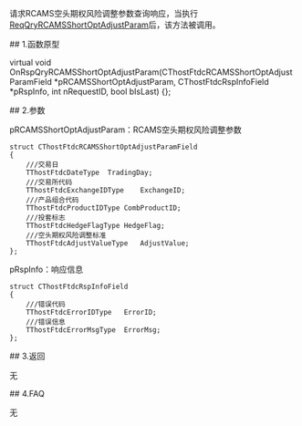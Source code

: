 <p>请求RCAMS空头期权风险调整参数查询响应，当执行<a href="../../CTHOSTFTDCTRADERSPI/REQQRYRCAMSSHORTOPTADJUSTPARAM/">ReqQryRCAMSShortOptAdjustParam</a>后，该方法被调用。</p>
<span class="anchor" id="12e27b24-460f-4fec-9691-26085bc0fa5a"></span>
## 1.函数原型
<p>virtual void OnRspQryRCAMSShortOptAdjustParam(CThostFtdcRCAMSShortOptAdjustParamField *pRCAMSShortOptAdjustParam, CThostFtdcRspInfoField *pRspInfo, int nRequestID, bool bIsLast) {};</p>
<span class="anchor" id="7472f937-cef0-493e-852b-e588192d51ea"></span>
## 2.参数
<p>pRCAMSShortOptAdjustParam：RCAMS空头期权风险调整参数</p>
<pre><code>struct CThostFtdcRCAMSShortOptAdjustParamField
{
    ///交易日
    TThostFtdcDateType  TradingDay;
    ///交易所代码
    TThostFtdcExchangeIDType    ExchangeID;
    ///产品组合代码
    TThostFtdcProductIDType CombProductID;
    ///投套标志
    TThostFtdcHedgeFlagType HedgeFlag;
    ///空头期权风险调整标准
    TThostFtdcAdjustValueType   AdjustValue;
};
</code></pre>
<p>pRspInfo：响应信息</p>
<pre><code>struct CThostFtdcRspInfoField
{
    ///错误代码
    TThostFtdcErrorIDType   ErrorID;
    ///错误信息
    TThostFtdcErrorMsgType  ErrorMsg;
};
</code></pre>
<span class="anchor" id="6ab11378-aede-4531-bb03-0d30eee2e94d"></span>
## 3.返回
<p>无</p>
<span class="anchor" id="4fe41c8a-d8b6-4db3-ad1e-86052f8b7eff"></span>
## 4.FAQ
<p>无</p>
